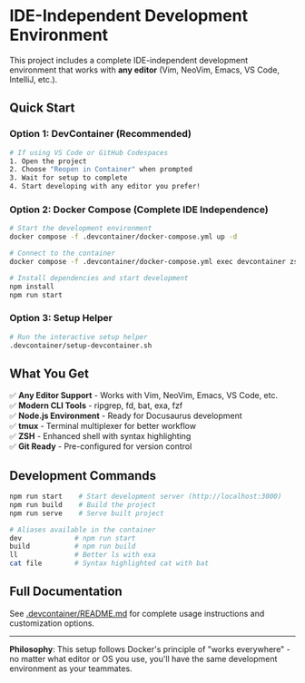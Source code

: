 # IDE-Independent Development Environment

This project includes a complete IDE-independent development environment that works with **any editor** (Vim, NeoVim, Emacs, VS Code, IntelliJ, etc.).

## Quick Start

### Option 1: DevContainer (Recommended)
```bash
# If using VS Code or GitHub Codespaces
1. Open the project
2. Choose "Reopen in Container" when prompted
3. Wait for setup to complete
4. Start developing with any editor you prefer!
```

### Option 2: Docker Compose (Complete IDE Independence)
```bash
# Start the development environment
docker compose -f .devcontainer/docker-compose.yml up -d

# Connect to the container
docker compose -f .devcontainer/docker-compose.yml exec devcontainer zsh

# Install dependencies and start development
npm install
npm run start
```

### Option 3: Setup Helper
```bash
# Run the interactive setup helper
.devcontainer/setup-devcontainer.sh
```

## What You Get

✅ **Any Editor Support** - Works with Vim, NeoVim, Emacs, VS Code, etc.  
✅ **Modern CLI Tools** - ripgrep, fd, bat, exa, fzf  
✅ **Node.js Environment** - Ready for Docusaurus development  
✅ **tmux** - Terminal multiplexer for better workflow  
✅ **ZSH** - Enhanced shell with syntax highlighting  
✅ **Git Ready** - Pre-configured for version control  

## Development Commands

```bash
npm run start    # Start development server (http://localhost:3000)
npm run build    # Build the project
npm run serve    # Serve built project

# Aliases available in the container
dev             # npm run start
build           # npm run build  
ll              # Better ls with exa
cat file        # Syntax highlighted cat with bat
```

## Full Documentation

See [.devcontainer/README.md](.devcontainer/README.md) for complete usage instructions and customization options.

---

**Philosophy**: This setup follows Docker's principle of "works everywhere" - no matter what editor or OS you use, you'll have the same development environment as your teammates.